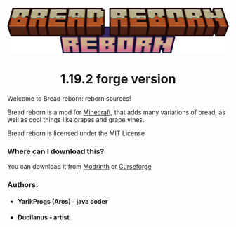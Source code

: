 ![](src/main/resources/breadreborn.png)
# <center> 1.19.2 forge version

Welcome to Bread reborn: reborn sources!

Bread reborn is a mod for [Minecraft](https://minecraft.net), that adds many variations of bread, as well as cool things like grapes and grape vines.

Bread reborn is licensed under the MIT License

### Where can I download this?

You can download it from [Modrinth]() or [Curseforge]()

### Authors:
- #### YarikProgs (Aros) - java coder
- #### Ducilanus - artist